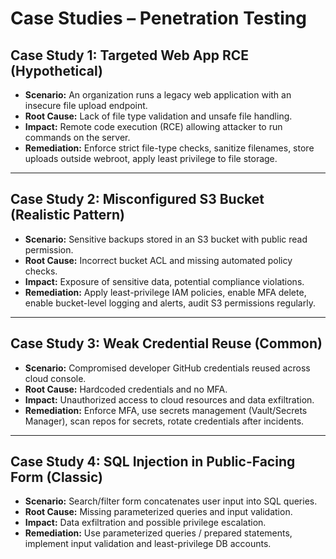 # Case Studies – Penetration Testing

## Case Study 1: Targeted Web App RCE (Hypothetical)
- **Scenario:** An organization runs a legacy web application with an insecure file upload endpoint.
- **Root Cause:** Lack of file type validation and unsafe file handling.
- **Impact:** Remote code execution (RCE) allowing attacker to run commands on the server.
- **Remediation:** Enforce strict file-type checks, sanitize filenames, store uploads outside webroot, apply least privilege to file storage.

---

## Case Study 2: Misconfigured S3 Bucket (Realistic Pattern)
- **Scenario:** Sensitive backups stored in an S3 bucket with public read permission.
- **Root Cause:** Incorrect bucket ACL and missing automated policy checks.
- **Impact:** Exposure of sensitive data, potential compliance violations.
- **Remediation:** Apply least-privilege IAM policies, enable MFA delete, enable bucket-level logging and alerts, audit S3 permissions regularly.

---

## Case Study 3: Weak Credential Reuse (Common)
- **Scenario:** Compromised developer GitHub credentials reused across cloud console.
- **Root Cause:** Hardcoded credentials and no MFA.
- **Impact:** Unauthorized access to cloud resources and data exfiltration.
- **Remediation:** Enforce MFA, use secrets management (Vault/Secrets Manager), scan repos for secrets, rotate credentials after incidents.

---

## Case Study 4: SQL Injection in Public-Facing Form (Classic)
- **Scenario:** Search/filter form concatenates user input into SQL queries.
- **Root Cause:** Missing parameterized queries and input validation.
- **Impact:** Data exfiltration and possible privilege escalation.
- **Remediation:** Use parameterized queries / prepared statements, implement input validation and least-privilege DB accounts.
